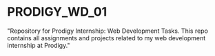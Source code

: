 # PRODIGY_WD_01
"Repository for Prodigy Internship: Web Development Tasks. This repo contains all assignments and projects related to my web development internship at Prodigy."
